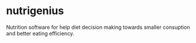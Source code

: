 nutrigenius
===========

Nutrition software for help diet decision making towards smaller consuption and better eating efficiency.